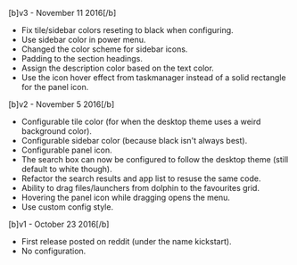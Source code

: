 [b]v3 - November 11 2016[/b]

* Fix tile/sidebar colors reseting to black when configuring.
* Use sidebar color in power menu.
* Changed the color scheme for sidebar icons.
* Padding to the section headings.
* Assign the description color based on the text color.
* Use the icon hover effect from taskmanager instead of a solid rectangle for the panel icon.

[b]v2 - November 5 2016[/b]

* Configurable tile color (for when the desktop theme uses a weird background color).
* Configurable sidebar color (because black isn't always best).
* Configurable panel icon.
* The search box can now be configured to follow the desktop theme (still default to white though).
* Refactor the search results and app list to resuse the same code.
* Ability to drag files/launchers from dolphin to the favourites grid.
* Hovering the panel icon while dragging opens the menu.
* Use custom config style.

[b]v1 - October 23 2016[/b]

* First release posted on reddit (under the name kickstart).
* No configuration.
